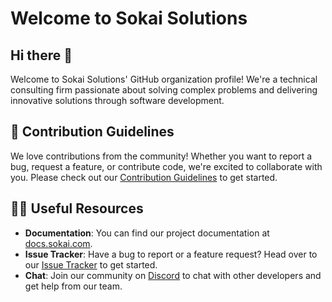 # Welcome to Sokai Solutions

## Hi there 👋

Welcome to Sokai Solutions' GitHub organization profile! We're a technical consulting firm passionate about solving complex problems and delivering innovative solutions through software development.

## 🌈 Contribution Guidelines

We love contributions from the community! Whether you want to report a bug, request a feature, or contribute code, we're excited to collaborate with you. Please check out our [Contribution Guidelines](CONTRIBUTING.md) to get started.

## 👩‍💻 Useful Resources

- **Documentation**: You can find our project documentation at [docs.sokai.com](https://docs.sokai.com).
- **Issue Tracker**: Have a bug to report or a feature request? Head over to our [Issue Tracker](https://github.com/SokaiSolutions/issue-tracker) to get started.
- **Chat**: Join our community on [Discord](https://discord.gg/sokai) to chat with other developers and get help from our team.
